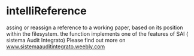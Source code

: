 # intelliReference
assing or reassign a reference to a working paper, based on its position within the filesystem.
the function implements one of the features of SAI ( sistema Audit Integrato)
Please find out more on www.sistemaauditintegrato.weebly.com

